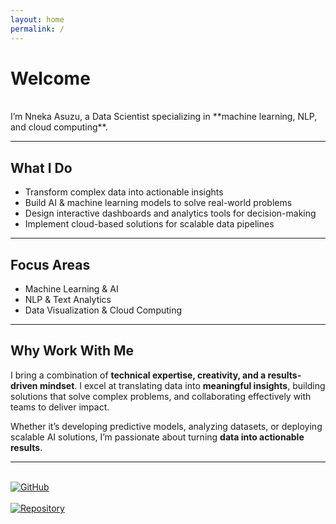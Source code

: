 ```yaml
---
layout: home
permalink: /
---
```


# Welcome 
<br>
I’m Nneka Asuzu, a Data Scientist specializing in **machine learning, NLP, and cloud computing**.

---

## What I Do
- Transform complex data into actionable insights 
- Build AI & machine learning models to solve real-world problems 
- Design interactive dashboards and analytics tools for decision-making 
- Implement cloud-based solutions for scalable data pipelines

---

## Focus Areas
- Machine Learning & AI 
- NLP & Text Analytics 
- Data Visualization & Cloud Computing 

---

## Why Work With Me
I bring a combination of **technical expertise, creativity, and a results-driven mindset**. I excel at translating data into **meaningful insights**, building solutions that solve complex problems, and collaborating effectively with teams to deliver impact. 

Whether it’s developing predictive models, analyzing datasets, or deploying scalable AI solutions, I’m passionate about turning **data into actionable results**.

---

<br>

<a href="https://github.com/NnekaAsuzu" target="_blank">
  <img src="https://img.shields.io/badge/GitHub-NnekaAsuzu-black?style=for-the-badge&logo=github" alt="GitHub">
</a>
<br><br>
<a href="https://github.com/NnekaAsuzu/nnekaasuzu.github.io" target="_blank">
  <img src="https://img.shields.io/badge/Repository-Site-blue?style=for-the-badge" alt="Repository">
</a>
